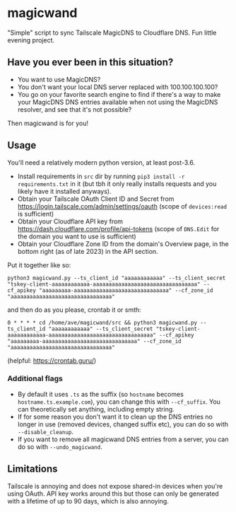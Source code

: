 # magicwand

"Simple" script to sync Tailscale MagicDNS to Cloudflare DNS. Fun little evening project.

## Have you ever been in this situation?

- You want to use MagicDNS?
- You don't want your local DNS server replaced with 100.100.100.100?
- You go on your favorite search engine to find if there's a way to make your MagicDNS DNS entries available when not using the MagicDNS resolver, and see that it's not possible? 

Then magicwand is for you!

## Usage

You'll need a relatively modern python version, at least post-3.6. 

- Install requirements in `src` dir by running `pip3 install -r requirements.txt` in it (but tbh it only really installs requests and you likely have it installed anyways).
- Obtain your Tailscale OAuth Client ID and Secret from https://login.tailscale.com/admin/settings/oauth (scope of `devices:read` is sufficient)
- Obtain your Cloudflare API key from https://dash.cloudflare.com/profile/api-tokens (scope of `DNS.Edit` for the domain you want to use is sufficient)
- Obtain your Cloudflare Zone ID from the domain's Overview page, in the bottom right (as of late 2023) in the API section.

Put it together like so:

`python3 magicwand.py --ts_client_id "aaaaaaaaaaaa" --ts_client_secret "tskey-client-aaaaaaaaaaaa-aaaaaaaaaaaaaaaaaaaaaaaaaaaaaaaaa" --cf_apikey "aaaaaaaaa-aaaaaaaaaaaaaaaaaaaaaaaaaaaaaa" --cf_zone_id "aaaaaaaaaaaaaaaaaaaaaaaaaaaaaaaa"`

and then do as you please, crontab it or smth:

`0 * * * * cd /home/ave/magicwand/src && python3 magicwand.py --ts_client_id "aaaaaaaaaaaa" --ts_client_secret "tskey-client-aaaaaaaaaaaa-aaaaaaaaaaaaaaaaaaaaaaaaaaaaaaaaa" --cf_apikey "aaaaaaaaa-aaaaaaaaaaaaaaaaaaaaaaaaaaaaaa" --cf_zone_id "aaaaaaaaaaaaaaaaaaaaaaaaaaaaaaaa"`

(helpful: https://crontab.guru/)

### Additional flags

- By default it uses `.ts` as the suffix (so `hostname` becomes `hostname.ts.example.com`), you can change this with `--cf_suffix`. You can theoretically set anything, including empty string.
- If for some reason you don't want it to clean up the DNS entries no longer in use (removed devices, changed suffix etc), you can do so with `--disable_cleanup`.
- If you want to remove all magicwand DNS entries from a server, you can do so with `--undo_magicwand`.

## Limitations

Tailscale is annoying and does not expose shared-in devices when you're using OAuth. API key works around this but those can only be generated with a lifetime of up to 90 days, which is also annoying.
